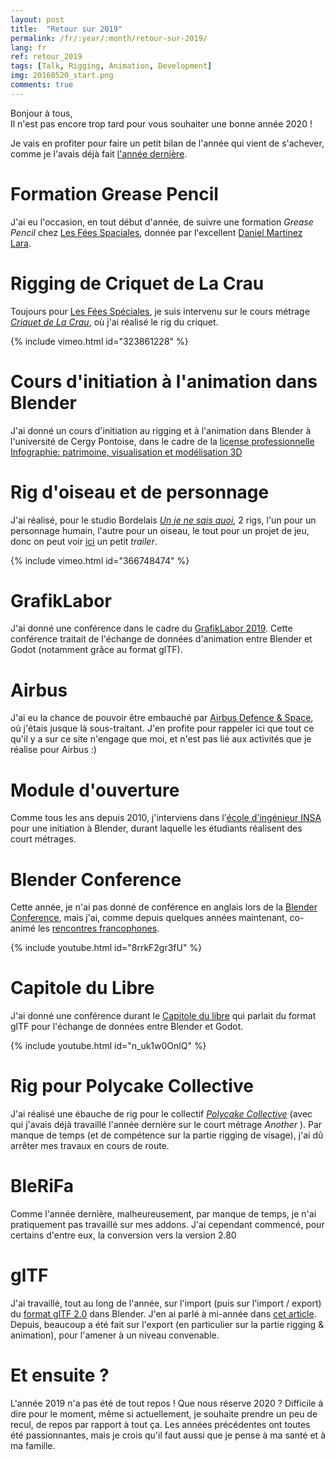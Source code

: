 ```yaml
---
layout: post
title:  "Retour sur 2019"
permalink: /fr/:year/:month/retour-sur-2019/
lang: fr
ref: retour_2019
tags: [Talk, Rigging, Animation, Development]
img: 20160520_start.png
comments: true
---
```


Bonjour à tous,  
Il n'est pas encore trop tard pour vous souhaiter une bonne année 2020 !  

Je vais en profiter pour faire un petit bilan de l'année qui vient de s'achever, comme je l'avais déjà fait [l'année dernière][1].

# Formation Grease Pencil

J'ai eu l'occasion, en tout début d'année, de suivre une formation _Grease Pencil_ chez [Les Fées Spaciales][2], donnée par l'excellent [Daniel Martinez Lara][3].

# Rigging de Criquet de La Crau

Toujours pour [Les Fées Spéciales][2], je suis intervenu sur le cours métrage [_Criquet de La Crau_][4], où j'ai réalisé le rig du criquet.

{% include vimeo.html id="323861228" %}
<br/>

# Cours d'initiation à l'animation dans Blender

J'ai donné un cours d'initiation au rigging et à l'animation dans Blender à l'université de Cergy Pontoise, dans le cadre de la [license professionnelle Infographie: patrimoine, visualisation et modélisation 3D][5]

# Rig d'oiseau et de personnage

J'ai réalisé, pour le studio Bordelais [_Un je ne sais quoi_][6], 2 rigs, l'un pour un personnage humain, l'autre pour un oiseau, le tout pour un projet de jeu, donc on peut voir [ici][11] un petit _trailer_.

{% include vimeo.html id="366748474" %}
<br/>

# GrafikLabor

J'ai donné une conférence dans le cadre du [GrafikLabor 2019][6]. Cette conférence traitait de l'échange de données d'animation entre Blender et Godot (notamment grâce au format glTF).

# Airbus

J'ai eu la chance de pouvoir être embauché par [Airbus Defence & Space][7], où j'étais jusque là sous-traitant. J'en profite pour rappeler ici que tout ce qu'il y a sur ce site n'engage que moi, et n'est pas lié aux activités que je réalise pour Airbus :)

# Module d'ouverture

Comme tous les ans depuis 2010, j'interviens dans l'[école d'ingénieur INSA][8] pour une initiation à Blender, durant laquelle les étudiants réalisent des court métrages.

# Blender Conference

Cette année, je n'ai pas donné de conférence en anglais lors de la [Blender Conference][9], mais j'ai, comme depuis quelques années maintenant, co-animé les [rencontres francophones][10].

{% include youtube.html id="8rrkF2gr3fU" %}
<br/>

# Capitole du Libre

J'ai donné une conférence durant le [Capitole du libre][12] qui parlait du format glTF pour l'échange de données entre Blender et Godot.

{% include youtube.html id="n_uk1w0OnlQ" %}
<br/>

# Rig pour Polycake Collective

J'ai réalisé une ébauche de rig pour le collectif [_Polycake Collective_][13] (avec qui j'avais déjà travaillé l'année dernière sur le court métrage _Another_ ). Par manque de temps (et de compétence sur la partie rigging de visage), j'ai dû arrêter mes travaux en cours de route.

# BleRiFa

Comme l'année dernière, malheureusement, par manque de temps, je n'ai pratiquement pas travaillé sur mes addons. J'ai cependant commencé, pour certains d'entre eux, la conversion vers la version 2.80

# glTF

J'ai travaillé, tout au long de l'année, sur l'import (puis sur l'import / export) du [format glTF 2.0][14] dans Blender. J'en ai parlé à mi-année dans [cet article][15]. Depuis, beaucoup a été fait sur l'export (en particulier sur la partie rigging & animation), pour l'amener à un niveau convenable.

# Et ensuite ?

L'année 2019 n'a pas été de tout repos ! Que nous réserve 2020 ? Difficile à dire pour le moment, même si actuellement, je souhaite prendre un peu de recul, de repos par rapport à tout ça. Les années précédentes ont toutes été passionnantes, mais je crois qu'il faut aussi que je pense à ma santé et à ma famille.

[1]: http://julienduroure.com/fr/2019/01/retour-sur-2018/
[2]: http://les-fees-speciales.coop/
[3]: https://twitter.com/_pepeland_
[4]: http://les-fees-speciales.coop/portfolio_page/criquet-de-la-crau/
[5]: https://www.u-cergy.fr/fr/formations/schema-des-formations/licence-professionnelle-DP/sciences-technologies-sante-STS/licence-professionnelle-metiers-du-numerique-infographie-patrimoine-visualisation-et-modelisation-3d-program-infographie.html
[6]: https://afgral.org/grafiklabor-2019
[7]: https://www.airbus.com/space.html
[8]: http://www.insa-toulouse.fr/fr/index.html
[9]: https://www.blender.org/conference/
[10]: https://www.youtube.com/watch?v=8rrkF2gr3fU&list=PLa1F2ddGya_8Wzpajwu1EtiS8E1Exm82S&index=71
[11]: https://vimeo.com/366748474
[12]: https://www.youtube.com/watch?v=n_uk1w0OnlQ&list=PLU8kgF3be3rTXEtlzM2SNnavDM6o4g4NL&index=4
[13]: https://twitter.com/Polycake3D
[14]: https://github.com/KhronosGroup/glTF-Blender-IO
[15]: http://julienduroure.com/fr/2019/08/blender-et-gltf/
